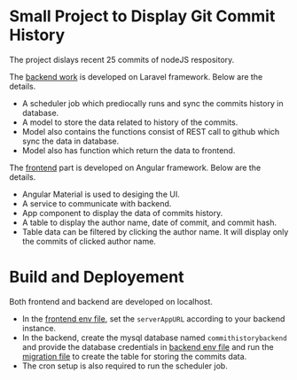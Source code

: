 # Small Project to Display Git Commit History
The project dislays recent 25 commits of nodeJS respository.

The [backend work](https://github.com/hammad-gujar/gitCommitsHistory/tree/commitHistory_backEndWork) is developed on Laravel framework. Below are the details.
- A scheduler job which prediocally runs and sync the commits history in database.
- A model to store the data related to history of the commits.
- Model also contains the functions consist of REST call to github which sync the data in database.
- Model also has function which return the data to frontend.

The [frontend](https://github.com/hammad-gujar/gitCommitsHistory/tree/commitHistory_frontEndWork) part is developed on Angular framework. Below are the details.
- Angular Material is used to desiging the UI.
- A service to communicate with backend.
- App component to display the data of commits history.
- A table to display the author name, date of commit, and commit hash.
- Table data can be filtered by clicking the author name. It will display only the commits of clicked author name.

# Build and Deployement
Both frontend and backend are developed on localhost.
- In the [frontend env file](https://github.com/hammad-gujar/gitCommitsHistory/blob/commitHistory_frontEndWork/commitHistoryFrontend/src/environments/environment.ts), set the `serverAppURL` according to your backend instance.
- In the backend, create the mysql database named `commithistorybackend` and provide the database credentials in [backend env file](https://github.com/hammad-gujar/gitCommitsHistory/blob/commitHistory_frontEndWork/commitHistoryFrontend/src/environments/environment.ts) and run the [migration file](https://github.com/hammad-gujar/gitCommitsHistory/blob/commitHistory_backEndWork/commitHistoryBackend/database/migrations/2021_10_30_203827_create_commit_histories_table.php)  to create the table for storing the commits data.
- The cron setup is also required to run the scheduler job.


